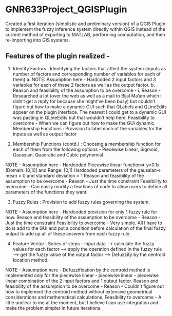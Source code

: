 # GNR633Project_QGISPlugin

Created a first iteration (simplistic and preliminary version) of a QGIS Plugin to implement the fuzzy inference system directly within QGIS instead of the current method of exporting to MATLAB, performing computation, and then re-importing into GIS systems.


## Features of the plugin realized - 

1. Identify Factors : Identifying the factors that affect the system (inputs as number of factors and corresponding number of variables for each of them)
   a. NOTE: Assumption here - 
      Hardcoded 2 input factors and 3 variables for each of these 2 factors as well as the output factor.
   b. Reason and feasibility of the assumption to be overcome -
             i. Reason - Researched a lot (over the web as well as a mail to Bijal Ma’am which I didn’t get a reply for because she might’ve been busy) but couldn’t figure                          out how to make a dynamic GUI such that QLabels and QLineEdits appear on the plugin interface. The nearest I could get to a dynamic GUI was pasting                          in QLineEdits but that wouldn’t help here.
                Feasibility to overcome - When we can figure out how to make the GUI dynamic.
                Membership Functions : Provision to label each of the variables for the inputs as well as output factor 


2. Membership Functions (contd.) : Choosing a membership function for each of them from the following options - Piecewise Linear, Sigmoid, Gaussian, Quadratic and Cubic polynomial

NOTE - Assumption here - 
Hardcoded Piecewise linear function=> y=0.1x (Domain: [0,10] and Range: [0,1]
Hardcoded parameters of the gaussian=> mean = 0  and standard deviation = 1
Reason and feasibility of the assumption to be overcome -
Reason - Just the time constraint
Feasibility to overcome - Can easily modify a few lines of code to allow users to define all parameters of the functions they want.


3. Fuzzy Rules : Provision to add fuzzy rules governing the system.


NOTE - Assumption here - 
Hardcoded provision for only 1 fuzzy rule for now.
Reason and feasibility of the assumption to be overcome -
Reason - Just the time constraint
Feasibility to overcome - Very simple. All I have to do is add to the GUI and put a condition before calculation of the final fuzzy output to add up all of these answers from each fuzzy rule.




4. Feature Vector : Series of steps - Input data —-> calculate the fuzzy values for each factor —-> apply the operation defined in the fuzzy rule —-> get the fuzzy value of the 
output factor —-> Defuzzify by the centroid location method.


NOTE - Assumption here - 
Defuzzification by the centroid method is implemented only for the piecewise linear - piecewise linear - piecewise linear combination of the 2 input factors and 1 output factor. 
Reason and feasibility of the assumption to be overcome -
Reason - Couldn’t figure out how to implement the centroid method without extensive geometrical considerations and mathematical calculations. 
Feasibility to overcome - A little unclear to me at the moment, but I believe I can use integration and make the problem simpler in future iterations.


